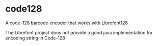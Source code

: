 # code128
A code-128 barcode encoder that works with Librefont128

The Librefont project does not provide a good java implementation for encoding string in Code-128
